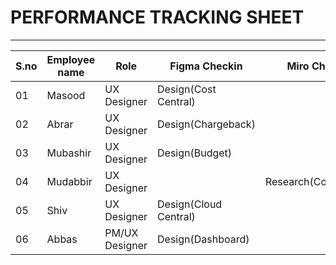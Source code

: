 # PERFORMANCE TRACKING SHEET
-----------------------------------------
|S.no|Employee name|Role|Figma Checkin|Miro Checkin|Comments|
|----|-------------|----|-------------|------------|--------|
|01|Masood|UX Designer|Design(Cost Central)|||
|02|Abrar|UX Designer|Design(Chargeback)|||
|03|Mubashir|UX Designer|Design(Budget)|||
|04|Mudabbir|UX Designer||Research(Compliance)||
|05|Shiv|UX Designer|Design(Cloud Central)|||
|06|Abbas|PM/UX Designer|Design(Dashboard)|||
